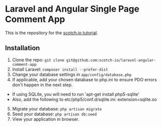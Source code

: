 # Laravel and Angular Single Page Comment App

This is the repository for the [scotch.io tutorial](http://scotch.io/tutorials/php/create-a-laravel-and-angular-single-page-comment-application).

## Installation

1. Clone the repo: `git clone git@github.com:scotch-io/laravel-angular-comment-app`
2. Install Laravel: `composer install --prefer-dist`
3. Change your database settings in `app/config/database.php`
4. If applicable, add your chosen database to php.ini to ensure PDO errors don't happen in the next step.
  - If using SQLite, you will need to run 'apt-get install php5-sqlite'
  - Also, add the following to etc/php5/conf.d/sqlite.ini: extension=sqlite.so
5. Migrate your database: `php artisan migrate`
6. Seed your database: `php artisan db:seed`
7. View your application in browser.
